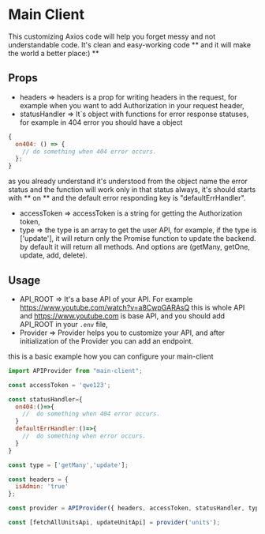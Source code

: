 # Main Client

This customizing Axios code will help you forget messy and not understandable code. It's clean and easy-working code ** and it will make the world a better place:) **

## Props

- headers => headers is a prop for writing headers in the request, for example when you want to add Authorization in your request header,
- statusHandler => It`s object with functions for error response statuses, for example in 404 error you should have a object

```javascript
{
  on404: () => {
    // do something when 404 error occurs.
  };
}
```

as you already understand it's understood from the object name the error status and the function will work only in that status always, it's should starts with ** on ** and the default error responding key is "defaultErrHandler".

- accessToken => accessToken is a string for getting the Authorization token,
- type => the type is an array to get the user API, for example, if the type is ['update'], it will return only the Promise function to update the backend. by default it will return all methods. And options are (getMany, getOne, update, add, delete).

## Usage

- API_ROOT => It's a base API of your API. For example https://www.youtube.com/watch?v=a8CwpGARAsQ this is whole API and https://www.youtube.com is base API, and you should add API_ROOT in your `.env` file,
- Provider => Provider helps you to customize your API, and after initialization of the Provider you can add an endpoint.

this is a basic example how you can configure your main-client

```javascript
import APIProvider from "main-client";

const accessToken = 'qwe123';

const statusHandler={
  on404:()=>{
    //  do something when 404 error occurs.
  }
  defaultErrHandler:()=>{
    //  do something when error occurs.
  }
}

const type = ['getMany','update'];

const headers = {
  isAdmin: 'true'
};

const provider = APIProvider({ headers, accessToken, statusHandler, type });

const [fetchAllUnitsApi, updateUnitApi] = provider('units');
```
